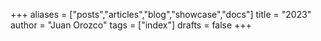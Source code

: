 +++
aliases = ["posts","articles","blog","showcase","docs"]
title = "2023"
author = "Juan Orozco"
tags = ["index"]
drafts = false
+++
